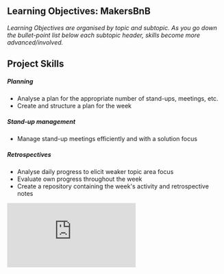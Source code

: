 ## Learning Objectives: MakersBnB

*Learning Objectives are organised by topic and subtopic. As you go down the bullet-point list below each subtopic header, skills become more advanced/involved.*

## Project Skills

##### Planning
- Analyse a plan for the appropriate number of stand-ups, meetings, etc.
- Create and structure a plan for the week

##### Stand-up management
- Manage stand-up meetings efficiently and with a solution focus

##### Retrospectives
- Analyse daily progress to elicit weaker topic area focus
- Evaluate own progress throughout the week
- Create a repository containing the week's activity and retrospective notes


![Tracking pixel](https://githubanalytics.herokuapp.com/course/makersbnb/learning_objectives.md)
